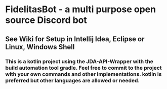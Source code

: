 # FidelitasBot - a multi purpose open source Discord bot
## See Wiki for Setup in Intellij Idea, Eclipse or Linux, Windows Shell

### This is a kotlin project using the JDA-API-Wrapper with the build automation tool gradle. Feel free to commit to the project with your own commands and other implementations. kotlin is preferred but other languages are allowed or needed.
